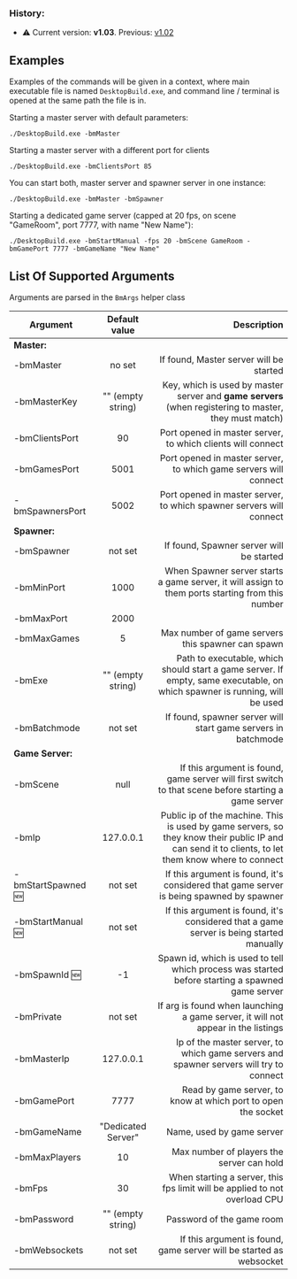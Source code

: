 ### History:

* :warning: Current version: **v1.03**. Previous: [v1.02](https://github.com/alvyxaz/barebones-masterserver/wiki/Command-Line-Arguments/9b1049e46a506702434153d220bfffdd85aab02a)

## Examples

Examples of the commands will be given in a context, where main executable file is named `DesktopBuild.exe`, and command line / terminal is opened at the same path the file is in.

Starting a master server with default parameters:

`./DesktopBuild.exe -bmMaster`

Starting a master server with a different port for clients

`./DesktopBuild.exe -bmClientsPort 85`

You can start both, master server and spawner server in one instance:

`./DesktopBuild.exe -bmMaster -bmSpawner`

Starting a dedicated game server (capped at 20 fps, on scene "GameRoom", port 7777, with name "New Name"):

`./DesktopBuild.exe -bmStartManual -fps 20 -bmScene GameRoom -bmGamePort 7777 -bmGameName "New Name"`

## List Of Supported Arguments

Arguments are parsed in the `BmArgs` helper class

| Argument       | Default value| Description|
| -------------  |:-------------:| -----:|
| **Master:** |  |  |
| -bmMaster | no set | If found, Master server will be started|
| -bmMasterKey | "" (empty string)| Key, which is used by master server and **game servers** (when registering to master, they must match)|
| -bmClientsPort | 90 | Port opened in master server, to which clients will connect |
| -bmGamesPort | 5001 | Port opened in master server, to which game servers will connect |
| -bmSpawnersPort | 5002 | Port opened in master server, to which spawner servers will connect |
| **Spawner:** |  |  |
| -bmSpawner| not set| If found, Spawner server will be started|
| -bmMinPort | 1000| When Spawner server starts a game server, it will assign to them ports starting from this number|
| -bmMaxPort | 2000| |
| -bmMaxGames| 5 | Max number of game servers this spawner can spawn|
| -bmExe | "" (empty string)| Path to executable, which should start a game server. If empty, same executable, on which spawner is running, will be used |
| -bmBatchmode | not set | If found, spawner server will start game servers in batchmode|
| **Game Server:** |  |  |
| -bmScene | null | If this argument is found, game server will first switch to that scene before starting a game server|
| -bmIp | 127.0.0.1 | Public ip of the machine. This is used by game servers, so they know their public IP and can send it to clients, to let them know where to connect |
| -bmStartSpawned :new: | not set | If this argument is found, it's considered that game server is being spawned by spawner |
| -bmStartManual :new: | not set | If this argument is found, it's considered that a game server is being started manually |
| -bmSpawnId :new: | -1 | Spawn id, which is used to tell which process was started before starting a spawned game server |
| -bmPrivate | not set | If arg is found when launching a game server, it will not appear in the listings|
| -bmMasterIp | 127.0.0.1 | Ip of the master server, to which game servers and spawner servers will try to connect|
| -bmGamePort | 7777 | Read by game server, to know at which port to open the socket |
| -bmGameName | "Dedicated Server" | Name, used by game server |
| -bmMaxPlayers| 10 | Max number of players the server can hold |
| -bmFps | 30 | When starting a server, this fps limit will be applied to not overload CPU |
| -bmPassword | "" (empty string) | Password of the game room|
| -bmWebsockets | not set | If this argument is found, game server will be started as websocket |
